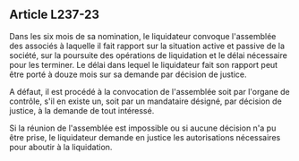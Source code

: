 Article L237-23
----
Dans les six mois de sa nomination, le liquidateur convoque l'assemblée des
associés à laquelle il fait rapport sur la situation active et passive de la
société, sur la poursuite des opérations de liquidation et le délai nécessaire
pour les terminer. Le délai dans lequel le liquidateur fait son rapport peut
être porté à douze mois sur sa demande par décision de justice.

A défaut, il est procédé à la convocation de l'assemblée soit par l'organe de
contrôle, s'il en existe un, soit par un mandataire désigné, par décision de
justice, à la demande de tout intéressé.

Si la réunion de l'assemblée est impossible ou si aucune décision n'a pu être
prise, le liquidateur demande en justice les autorisations nécessaires pour
aboutir à la liquidation.
